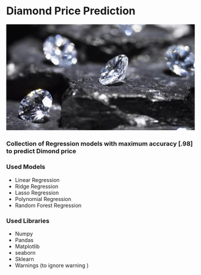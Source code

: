 # Diamond Price Prediction
![](https://github.com/Abdulrahmankhaled11/Diamond-Price-Prediction/blob/main/diamonds.jpg)
### Collection of Regression models with maximum accuracy [.98] to predict Dimond price 
### Used Models 
- Linear Regression
- Ridge Regression
- Lasso Regression
- Polynomial Regression
- Random Forest Regression

### Used Libraries 
- Numpy
- Pandas
- Matplotlib
- seaborn 
- Sklearn 
- Warnings (to ignore warning )
